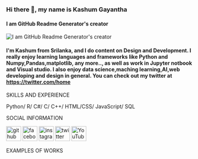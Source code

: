 ### Hi there 👋, my name is Kashum Gayantha
#### I am GitHub Readme Generator's creator
![I am GitHub Readme Generator's creator](https://arturssmirnovs.github.io/github-profile-readme-generator/images/banner.png)

#### I'm Kashum from Srilanka, and I do content on Design and Development. I really enjoy learning languages and frameworks like Python and Numpy,Pandas,matplotlib, any more.., as well as work in Jupyter notbook and Visual studio. I also enjoy data science,maching learning,AI,web developing and design in general. You can check out my twitter at https://twitter.com/home

SKILLS AND EXPERIENCE

Python/ R/ C#/ C/ C++/ HTML/CSS/ JavaScript/ SQL


SOCIAL INFORMATION

[<img src='https://cdn.jsdelivr.net/npm/simple-icons@3.0.1/icons/github.svg' alt='github' height='40'>](https://github.com/Kashum32-sys)  [<img src='https://cdn.jsdelivr.net/npm/simple-icons@3.0.1/icons/facebook.svg' alt='facebook' height='40'>](https://www.facebook.com/Kashum32)  [<img src='https://cdn.jsdelivr.net/npm/simple-icons@3.0.1/icons/instagram.svg' alt='instagram' height='40'>](https://www.instagram.com/Kashum32/)  [<img src='https://cdn.jsdelivr.net/npm/simple-icons@3.0.1/icons/twitter.svg' alt='twitter' height='40'>](https://twitter.com/Kashum32)  [<img src='https://cdn.jsdelivr.net/npm/simple-icons@3.0.1/icons/youtube.svg' alt='YouTube' height='40'>](https://www.youtube.com/channel/https://www.youtube.com/channel/UCjWcGlZRruRWHwjzJxtx6MQ)  

EXAMPLES OF WORKS















